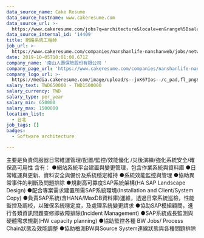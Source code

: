 ```yaml
---
data_source_name: Cake Resume
data_source_hostname: www.cakeresume.com
data_source_url: >-
  https://www.cakeresume.com/jobs?q=architecture&locale=en&range%5Bsalary_range%5D%5Bmin%5D=1000000&page=4
data_source_internal_id: '14409'
title: 網路系統工程師
job_url: >-
  https://www.cakeresume.com/companies/nanshanlife-nanshanweb/jobs/network-system-engineer-058404
date: 2019-10-05T10:01:00.671Z
company_name: '南山人壽保險股份有限公司 '
company_page_url: 'https://www.cakeresume.com/companies/nanshanlife-nanshanweb'
company_logo_url: >-
  https://media.cakeresume.com/image/upload/s--jxK67Ios--/c_pad,fl_png8,h_200,w_200/v1569986779/jzt52d6tcmcvxp8vov9l.png
salary_text: TWD650000 - TWD1500000
salary_currency: TWD
salary_type: per_year
salary_min: 650000
salary_max: 1500000
location_list:
  - 台北
job_tags: []
badges:
  - Software architecture

---
```


主要是負責伺服器日常維運管理/配置/監控/效能優化 /災後演練/強化系統安全/確保高可用性 含有： ●網站系統平台建置與變更管理，包含作業系統與資料庫 ●日常維運與更新、資料安全與備份及系統穩定維持 ●系統效能監控與管理 ●協助異常事件的判斷及問題排除 ●規劃高可靠度SAP系統架構(HA SAP Landscape Design) ●配合專案需求建置所需SAP系統環境(Installation and Client/System Copy) ●負責SAP系統(含HANA/MaxDB資料庫)運維，透過日常系統巡檢，性能監控及調校，以確保系統穩定度，及處理系統變更請求 ●協助SAP模組顧問，進行各類資訊問題查修即故障排除(Incident Management) ●SAP系統成長監測與硬體需求規劃(HW capacity planning) ●協助監控各種 BW Jobs/ Process Chain狀態及效能調整 ●協助檢測BW與Source System連線狀態與各種問題排除